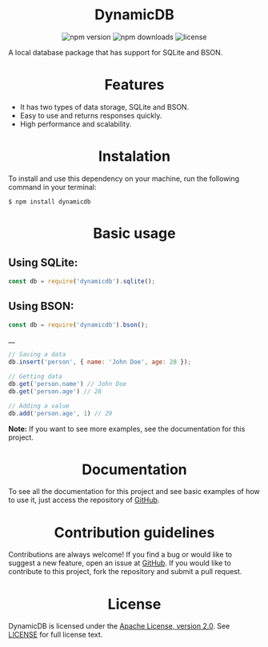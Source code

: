 <h1 align="center">DynamicDB</h1>

<p align="center">
  <img src="https://img.shields.io/npm/v/dynamicdb.svg" alt="npm version">
  <img src="https://img.shields.io/npm/dt/dynamicdb.svg" alt="npm downloads">
  <img src="https://img.shields.io/github/license/emptydev1/dynamicdb.svg" alt="license">
</p>

<p>A local database package that has support for SQLite and BSON.</p>

<h1 align="center">Features</h1>

- It has two types of data storage, SQLite and BSON.
- Easy to use and returns responses quickly.
- High performance and scalability.

<h1 align="center">Instalation</h1>

<p>To install and use this dependency on your machine, run the following command in your terminal:</p>

```
$ npm install dynamicdb
```

<h1 align="center">Basic usage</h1>

<h2>Using SQLite:</h2>

```js
const db = require('dynamicdb').sqlite();
```

<h2>Using BSON:</h2>

```js
const db = require('dynamicdb').bson();
```

__

```js
// Saving a data
db.insert('person', { name: 'John Doe', age: 28 });

// Getting data
db.get('person.name') // John Doe
db.get('person.age') // 28

// Adding a value
db.add('person.age', 1) // 29
```

**Note:** If you want to see more examples, see the documentation for this project.

<h1 align="center">Documentation</h1>

<p>To see all the documentation for this project and see basic examples of how to use it, just access the repository of <o><a href="https://github.com/emptydev1/dynamicdb/blob/master/docs">GitHub</a></o>.</p>

<h1 align="center">Contribution guidelines</h1>

<p>Contributions are always welcome! If you find a bug or would like to suggest a new feature, open an issue at<o> <a href="https://github.com/emptydev1/dynamicdb/issues">GitHub</a></o>. If you would like to contribute to this project, fork the repository and submit a pull request.</p>

<h1 align="center">License</h1>

<p>DynamicDB is licensed under the <a href="https://www.apache.org/licenses/LICENSE-2.0">Apache License, version 2.0</a>. See <a href="https://github.com/emptydev1/dynamicdb/blob/main/LICENSE">LICENSE</a> for full license text.</p>
